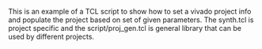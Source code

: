 This is an example of a TCL script to show how to set a vivado project info and populate the project based on set of given parameters.
The synth.tcl is project specific and the script/proj_gen.tcl is general library that can be used by different projects.
